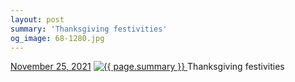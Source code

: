 ```yaml
---
layout: post
summary: 'Thanksgiving festivities'
og_image: 68-1280.jpg
---
```


<p>
  <time>
    <a href="/68">November 25, 2021</a>
  </time>
  <a href="/68">
    <img src="{{ site.assets_url }}/68-640.jpg" srcset="{{ site.assets_url }}/68-320.jpg 320w, {{ site.assets_url }}/68-640.jpg 640w, {{ site.assets_url }}/68-960.jpg 960w, {{ site.assets_url }}/68-1280.jpg 1280w" sizes="(min-width: 700px) 50vw, calc(100vw - 2rem)" alt="{{ page.summary }}" />
  </a>
  <span>Thanksgiving festivities</span>
</p>
